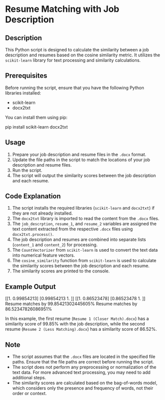 
# Resume Matching with Job Description

## Description

This Python script is designed to calculate the similarity between a job description and resumes based on the cosine similarity metric. It utilizes the `scikit-learn` library for text processing and similarity calculations.

## Prerequisites

Before running the script, ensure that you have the following Python libraries installed:

- scikit-learn
- docx2txt

You can install them using pip:

pip install scikit-learn docx2txt

## Usage

1. Prepare your job description and resume files in the `.docx` format.
2. Update the file paths in the script to match the locations of your job description and resume files.
3. Run the script.
4. The script will output the similarity scores between the job description and each resume.

## Code Explanation

1. The script installs the required libraries (`scikit-learn` and `docx2txt`) if they are not already installed.
2. The `docx2txt` library is imported to read the content from the `.docx` files.
3. The `job_descrption`, `resume_1`, and `resume_2` variables are assigned the text content extracted from the respective `.docx` files using `docx2txt.process()`.
4. The job description and resumes are combined into separate lists (`content_1` and `content_2`) for processing.
5. The `CountVectorizer` from `scikit-learn` is used to convert the text data into numerical feature vectors.
6. The `cosine_similarity` function from `scikit-learn` is used to calculate the similarity scores between the job description and each resume.
7. The similarity scores are printed to the console.

## Example Output

[[1.         0.99854213]
[0.99854213 1.        ]] [[1.         0.86523478]
[0.86523478 1.        ]]
Resume matches by 99.85421302445605%
Resume matches by 86.52347826086951%


In this example, the first resume (`Resume 1 (Closer Match).docx`) has a similarity score of 99.85% with the job description, while the second resume (`Resume 2 (Less Matching).docx`) has a similarity score of 86.52%.

## Note

- The script assumes that the `.docx` files are located in the specified file paths. Ensure that the file paths are correct before running the script.
- The script does not perform any preprocessing or normalization of the text data. For more advanced text processing, you may need to add additional steps.
- The similarity scores are calculated based on the bag-of-words model, which considers only the presence and frequency of words, not their order or context.

